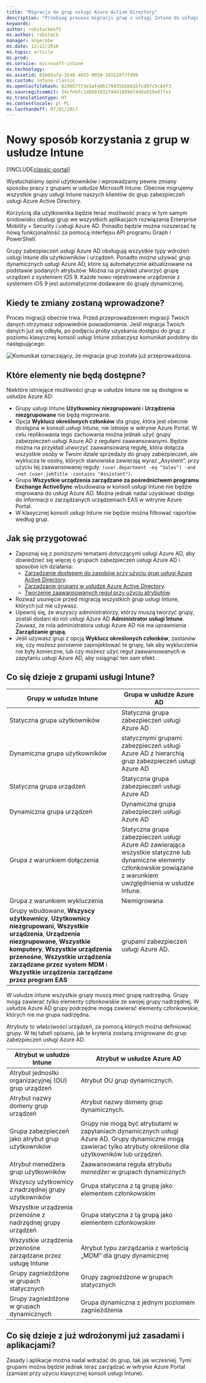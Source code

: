 ```yaml
---
title: "Migracja do grup usługi Azure Active Directory"
description: "Przebieg procesu migracji grup z usługi Intune do usługi Azure AD"
keywords: 
author: robstackmsft
ms.author: robstack
manager: angerobe
ms.date: 12/22/2016
ms.topic: article
ms.prod: 
ms.service: microsoft-intune
ms.technology: 
ms.assetid: 03b69afa-3548-4033-9039-191528f3fd99
ms.custom: intune-classic
ms.openlocfilehash: 829057773e1ef40b179435b5b81bfcd9fc5c84f3
ms.sourcegitcommit: 34cfebfc1d8b81032f4d41869d74dda559e677e2
ms.translationtype: HT
ms.contentlocale: pl-PL
ms.lasthandoff: 07/01/2017
---
```

# <a name="a-new-way-of-using-groups-in-intune"></a>Nowy sposób korzystania z grup w usłudze Intune

[!INCLUDE[classic-portal](../includes/classic-portal.md)]

Wysłuchaliśmy opinii użytkowników i wprowadzamy pewne zmiany sposobu pracy z grupami w usłudze Microsoft Intune.
Obecnie migrujemy wszystkie grupy usługi Intune naszych klientów do grup zabezpieczeń usługi Azure Active Directory.

Korzyścią dla użytkownika będzie teraz możliwość pracy w tym samym środowisku obsługi grup we wszystkich aplikacjach rozwiązania Enterprise Mobility + Security i usługi Azure AD. Ponadto będzie można rozszerzać tę nową funkcjonalność za pomocą interfejsu API programu Graph i PowerShell.

Grupy zabezpieczeń usługi Azure AD obsługują wszystkie typy wdrożeń usługi Intune dla użytkowników i urządzeń. Ponadto można używać grup dynamicznych usługi Azure AD, które są automatycznie aktualizowane na podstawie podanych atrybutów. Można na przykład utworzyć grupę urządzeń z systemem iOS 9. Każde nowo rejestrowane urządzenie z systemem iOS 9 jest automatycznie dodawane do grupy dynamicznej.

## <a name="when-is-this-happening"></a>Kiedy te zmiany zostaną wprowadzone?

Proces migracji obecnie trwa. Przed przeprowadzeniem migracji Twoich danych otrzymasz odpowiednie powiadomienie.
Jeśli migracja Twoich danych już się odbyła, po podjęciu próby uzyskania dostępu do grup z poziomu klasycznej konsoli usługi Intune zobaczysz komunikat podobny do następującego:

![Komunikat oznaczający, że migracja grup została już przeprowadzona.](http://i.imgur.com/72KRaXj.png)

## <a name="what-wont-be-available"></a>Które elementy nie będą dostępne?

Niektóre istniejące możliwości grup w usłudze Intune nie są dostępne w usłudze Azure AD:

- Grupy usługi Intune **Użytkownicy niezgrupowani** i **Urządzenia niezgrupowane** nie będą migrowane.
- Opcja **Wyklucz określonych członków** dla grupy, która jest obecnie dostępna w konsoli usługi Intune, nie istnieje w witrynie Azure Portal. W celu replikowania tego zachowania można jednak użyć grupy zabezpieczeń usługi Azure AD z regułami zaawansowanymi. Będzie można na przykład utworzyć zaawansowaną regułę, która dołącza wszystkie osoby w Twoim dziale sprzedaży do grupy zabezpieczeń, ale wyklucza te osoby, których stanowiska zawierają wyraz „Asystent”, przy użyciu tej zaawansowanej reguły: `(user.department -eq "Sales") -and -not (user.jobTitle -contains "Assistant")`.
- Grupa **Wszystkie urządzenia zarządzane za pośrednictwem programu Exchange ActiveSync** wbudowana w konsoli usługi Intune nie będzie migrowana do usługi Azure AD. Można jednak nadal uzyskiwać dostęp do informacji o zarządzanych urządzeniach EAS w witrynie Azure Portal.
- W klasycznej konsoli usługi Intune nie będzie można filtrować raportów według grup.
<!--- - Custom group targeting of notification rules will not be available. ROB I took this out as I couldn't replicate the behavior. --->

## <a name="how-to-get-ready"></a>Jak się przygotować

- Zapoznaj się z poniższymi tematami dotyczącymi usługi Azure AD, aby dowiedzieć się więcej o grupach zabezpieczeń usługi Azure AD i sposobie ich działania:
    -  [Zarządzanie dostępem do zasobów przy użyciu grup usługi Azure Active Directory](https://azure.microsoft.com/documentation/articles/active-directory-manage-groups/).
    -  [Zarządzanie grupami w usłudze Azure Active Directory](https://azure.microsoft.com/documentation/articles/active-directory-accessmanagement-manage-groups/).
    -  [Tworzenie zaawansowanych reguł przy użyciu atrybutów](https://azure.microsoft.com/documentation/articles/active-directory-accessmanagement-groups-with-advanced-rules/).
- Rozważ usunięcie przed migracją wszystkich grup usługi Intune, których już nie używasz.
-  Upewnij się, że wszyscy administratorzy, którzy muszą tworzyć grupy, zostali dodani do roli usługi Azure AD **Administrator usługi Intune**. Zauważ, że rola administratora usługi Azure AD nie ma uprawnienia **Zarządzanie grupą**.
-  Jeśli używasz grup z opcją **Wyklucz określonych członków**, zastanów się, czy możesz ponownie zaprojektować te grupy, tak aby wykluczenia nie były konieczne, lub czy możesz użyć reguł zaawansowanych w zapytaniu usługi Azure AD, aby osiągnąć ten sam efekt.


## <a name="what-happens-to-intune-groups"></a>Co się dzieje z grupami usługi Intune?

| Grupy w usłudze Intune|Grupa w usłudze Azure AD|
|-----------------------------------------------------------------------|-------------------------------------------------------------|
|Statyczna grupa użytkowników|Statyczna grupa zabezpieczeń usługi Azure AD|
|Dynamiczna grupa użytkowników|statycznymi grupami zabezpieczeń usługi Azure AD z hierarchią grup zabezpieczeń usługi Azure AD|
|Statyczna grupa urządzeń|Statyczna grupa zabezpieczeń usługi Azure AD|
|Dynamiczna grupa urządzeń|Dynamiczna grupa zabezpieczeń usługi Azure AD|
|Grupa z warunkiem dołączenia|Statyczna grupa zabezpieczeń usługi Azure AD zawierająca wszystkie statyczne lub dynamiczne elementy członkowskie powiązane z warunkiem uwzględnienia w usłudze Intune.|
|Grupa z warunkiem wykluczenia|Niemigrowana|
|Grupy wbudowane, **Wszyscy użytkownicy**, **Użytkownicy niezgrupowani**, **Wszystkie urządzenia**, **Urządzenia niezgrupowane**, **Wszystkie komputery**, **Wszystkie urządzenia przenośne**, **Wszystkie urządzenia zarządzane przez system MDM** i **Wszystkie urządzenia zarządzane przez program EAS**|grupami zabezpieczeń usługi Azure AD.|

W usłudze Intune wszystkie grupy muszą mieć grupę nadrzędną. Grupy mogą zawierać tylko elementy członkowskie ze swojej grupy nadrzędnej. W usłudze Azure AD grupy podrzędne mogą zawierać elementy członkowskie, których nie ma grupa nadrzędna.

Atrybuty to właściwości urządzeń, za pomocą których można definiować grupy. W tej tabeli opisano, jak te kryteria zostaną zmigrowane do grup zabezpieczeń usługi Azure AD.

| Atrybut w usłudze Intune|Atrybut w usłudze Azure AD|
|-----------------------------------------------------------------------|-------------------------------------------------------------|
|Atrybut jednostki organizacyjnej (OU) grup urządzeń|Atrybut OU grup dynamicznych.|
|Atrybut nazwy domeny grup urządzeń|Atrybut nazwy domeny grup dynamicznych.|
|Grupa zabezpieczeń jako atrybut grup użytkowników|Grupy nie mogą być atrybutami w zapytaniach dynamicznych usługi Azure AD. Grupy dynamiczne mogą zawierać tylko atrybuty określone dla użytkowników lub urządzeń.|
|Atrybut menedżera grup użytkowników|Zaawansowana reguła atrybutu *menedżer* w grupach dynamicznych|
|Wszyscy użytkownicy z nadrzędnej grupy użytkowników|Grupa statyczna z tą grupą jako elementem członkowskim|
|Wszystkie urządzenia przenośne z nadrzędnej grupy urządzeń|Grupa statyczna z tą grupą jako elementem członkowskim|
|Wszystkie urządzenia przenośne zarządzane przez usługę Intune|Atrybut typu zarządzania z wartością „MDM” dla grupy dynamicznej|
|Grupy zagnieżdżone w grupach statycznych |Grupy zagnieżdżone w grupach statycznych|
|Grupy zagnieżdżone w grupach dynamicznych|Grupa dynamiczna z jednym poziomem zagnieżdżenia|

## <a name="what-happens-to-policies-and-apps-youve-already-deployed"></a>Co się dzieje z już wdrożonymi już zasadami i aplikacjami?

Zasady i aplikacje można nadal wdrażać do grup, tak jak wcześniej. Tymi grupami można będzie jednak teraz zarządzać w witrynie Azure Portal (zamiast przy użyciu klasycznej konsoli usługi Intune).
 
